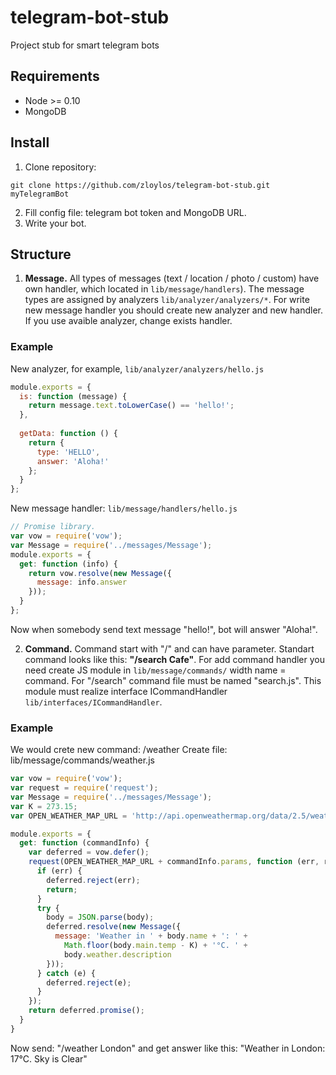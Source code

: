 # telegram-bot-stub
Project stub for smart telegram bots

## Requirements
* Node >= 0.10
* MongoDB

## Install
1. Clone repository:
```
git clone https://github.com/zloylos/telegram-bot-stub.git myTelegramBot
```
2. Fill config file: telegram bot token and MongoDB URL.
3. Write your bot.

## Structure
1. **Message.**
All types of messages (text / location / photo / custom) have own handler, which located in `lib/message/handlers`).
The message types are assigned by analyzers `lib/analyzer/analyzers/*`.
For write new message handler you should create new analyzer and new handler. If you use avaible analyzer, change exists handler. 

### Example
New analyzer, for example, `lib/analyzer/analyzers/hello.js`
```js
module.exports = {
  is: function (message) {
    return message.text.toLowerCase() == 'hello!';
  },
  
  getData: function () {
    return {
      type: 'HELLO',
      answer: 'Aloha!'
    };
  }
};
```
New message handler: `lib/message/handlers/hello.js`
```js
// Promise library.
var vow = require('vow');
var Message = require('../messages/Message');
module.exports = {
  get: function (info) {
    return vow.resolve(new Message({
      message: info.answer
    }));
  }
};
```
Now when somebody send text message "hello!", bot will answer "Aloha!".

2. **Command.**
Command start with "/" and can have parameter. Standart command looks like this: **"/search Cafe"**.
For add command handler you need create JS module in `lib/message/commands/` width name = command. For "/search" command file must be named "search.js". This module must realize interface ICommandHandler `lib/interfaces/ICommandHandler`.

### Example
We would crete new command: /weather <City>
Create file: lib/message/commands/weather.js
```js
var vow = require('vow');
var request = require('request');
var Message = require('../messages/Message');
var K = 273.15;
var OPEN_WEATHER_MAP_URL = 'http://api.openweathermap.org/data/2.5/weather?';

module.exports = {
  get: function (commandInfo) {
    var deferred = vow.defer();
    request(OPEN_WEATHER_MAP_URL + commandInfo.params, function (err, resp, body) {
      if (err) {
        deferred.reject(err);
        return;
      }
      try {
        body = JSON.parse(body);
        deferred.resolve(new Message({
          message: 'Weather in ' + body.name + ': ' + 
            Math.floor(body.main.temp - K) + '°C. ' + 
            body.weather.description
        }));
      } catch (e) {
        deferred.reject(e);
      }
    });
    return deferred.promise();
  }
}
```
Now send: "/weather London" and get answer like this: "Weather in London: 17°C. Sky is Clear"
